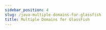```yaml
---
sidebar_position: 4
slug: /java-multiple-domains-for-glassfish
title: Multiple Domains for GlassFish
---
```

